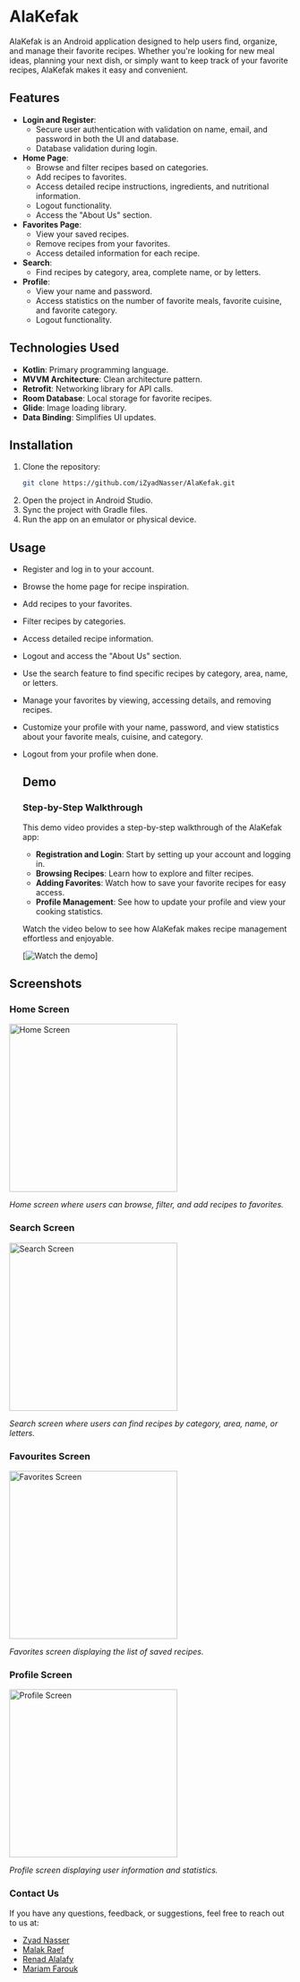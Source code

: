 # AlaKefak

AlaKefak is an Android application designed to help users find, organize, and manage their favorite recipes. Whether you're looking for new meal ideas, planning your next dish, or simply want to keep track of your favorite recipes, AlaKefak makes it easy and convenient.

## Features
- **Login and Register**:
  - Secure user authentication with validation on name, email, and password in both the UI and database.
  - Database validation during login.
- **Home Page**:
  - Browse and filter recipes based on categories.
  - Add recipes to favorites.
  - Access detailed recipe instructions, ingredients, and nutritional information.
  - Logout functionality.
  - Access the "About Us" section.
- **Favorites Page**:
  - View your saved recipes.
  - Remove recipes from your favorites.
  - Access detailed information for each recipe.
- **Search**:
  - Find recipes by category, area, complete name, or by letters.
- **Profile**:
  - View your name and password.
  - Access statistics on the number of favorite meals, favorite cuisine, and favorite category.
  - Logout functionality.

## Technologies Used
- **Kotlin**: Primary programming language.
- **MVVM Architecture**: Clean architecture pattern.
- **Retrofit**: Networking library for API calls.
- **Room Database**: Local storage for favorite recipes.
- **Glide**: Image loading library.
- **Data Binding**: Simplifies UI updates.

## Installation
1. Clone the repository:
   ```bash
   git clone https://github.com/iZyadNasser/AlaKefak.git
2. Open the project in Android Studio.
3. Sync the project with Gradle files.
4. Run the app on an emulator or physical device.

## Usage
- Register and log in to your account.
- Browse the home page for recipe inspiration.
- Add recipes to your favorites.
- Filter recipes by categories.
- Access detailed recipe information.
- Logout and access the "About Us" section.
- Use the search feature to find specific recipes by category, area, name, or letters.
- Manage your favorites by viewing, accessing details, and removing recipes.
- Customize your profile with your name, password, and view statistics about your favorite meals, cuisine, and category.
- Logout from your profile when done.

  ## Demo
    ### Step-by-Step Walkthrough

   This demo video provides a step-by-step walkthrough of the AlaKefak app:

     - **Registration and Login**: Start by setting up your account and logging in.
     - **Browsing Recipes**: Learn how to explore and filter recipes.
     - **Adding Favorites**: Watch how to save your favorite recipes for easy access.
     - **Profile Management**: See how to update your profile and view your cooking statistics.

   Watch the video below to see how AlaKefak makes recipe management effortless and enjoyable.

   [![Watch the demo](https://drive.google.com/file/d/1JTIhGKwE89rD81rdRnukaUAtqQfI3Irx/view)]


## Screenshots

### Home Screen
<img src="https://github.com/user-attachments/assets/aab2274a-0379-4f52-8718-43673cccf467" alt="Home Screen" width="300"/>



_Home screen where users can browse, filter, and add recipes to favorites._

### Search Screen
<img src="https://github.com/user-attachments/assets/9ddac73e-2fe0-4648-b34f-bd7002dbdbab" alt="Search Screen" width="300"/>


_Search screen where users can find recipes by category, area, name, or letters._

### Favourites Screen
<img src="https://github.com/user-attachments/assets/03ef135c-8690-44f4-9125-8a8237e8b366" alt="Favorites Screen" width="300"/>

_Favorites screen displaying the list of saved recipes._

### Profile Screen
<img src="https://github.com/user-attachments/assets/b4b23df3-0fdf-462d-a23b-fed4f28e03f3" alt="Profile Screen" width="300"/>

_Profile screen displaying user information and statistics._

### Contact Us

If you have any questions, feedback, or suggestions, feel free to reach out to us at:
- [Zyad Nasser](zyadhammad531@gmail.com)
- [Malak Raef](malak.raef20@gmail.com)
- [Renad Alalafy](renadalalfy@gmail.com)
- [Mariam Farouk](mariamfareed804@gmail.com)

  
